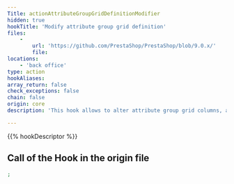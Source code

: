```yaml
---
Title: actionAttributeGroupGridDefinitionModifier
hidden: true
hookTitle: 'Modify attribute group grid definition'
files:
    -
        url: 'https://github.com/PrestaShop/PrestaShop/blob/9.0.x/'
        file: 
locations:
    - 'back office'
type: action
hookAliases: 
array_return: false
check_exceptions: false
chain: false
origin: core
description: 'This hook allows to alter attribute group grid columns, actions and filters'

---
```


{{% hookDescriptor %}}

## Call of the Hook in the origin file

```php
;
```
